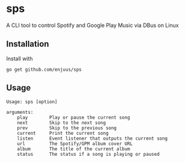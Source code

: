 # sps

A CLI tool to control Spotify and Google Play Music via DBus on Linux

## Installation

Install with

`go get github.com/enjuus/sps`


## Usage

```
Usage: sps [option]

arguments:
	play 		Play or pause the current song
	next		Skip to the next song
	prev 		Skip to the previous song
	current 	Print the current song
	listen 		Event listener that outputs the current song
	url 		The Spotify/GPM album cover URL
	album 		The title of the current album
	status 		The status if a song is playing or paused
```